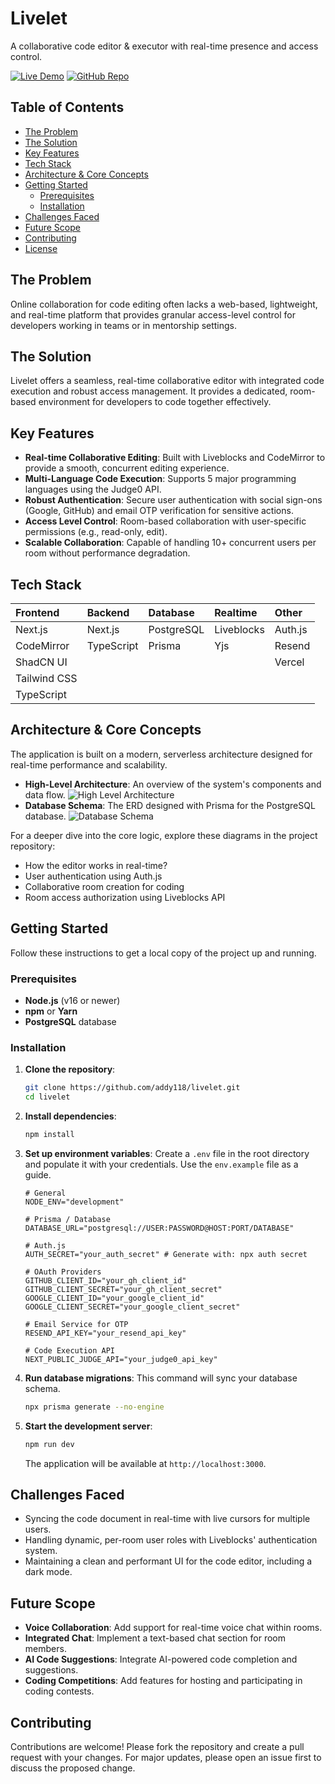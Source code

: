 # Livelet

A collaborative code editor & executor with real-time presence and access control.

[![Live Demo](https://img.shields.io/badge/Live-Demo-brightgreen?style=for-the-badge)](https://livelet.adityakirti.tech)
[![GitHub Repo](https://img.shields.io/badge/GitHub-Repo-blue?style=for-the-badge)](https://github.com/addy118/livelet)

## Table of Contents

- [The Problem](#the-problem)
- [The Solution](#the-solution)
- [Key Features](#key-features)
- [Tech Stack](#tech-stack)
- [Architecture & Core Concepts](#architecture--core-concepts)
- [Getting Started](#getting-started)
  - [Prerequisites](#prerequisites)
  - [Installation](#installation)
- [Challenges Faced](#challenges-faced)
- [Future Scope](#future-scope)
- [Contributing](#contributing)
- [License](#license)

## The Problem

Online collaboration for code editing often lacks a web-based, lightweight, and real-time platform that provides granular access-level control for developers working in teams or in mentorship settings.

## The Solution

Livelet offers a seamless, real-time collaborative editor with integrated code execution and robust access management. It provides a dedicated, room-based environment for developers to code together effectively.

## Key Features

- **Real-time Collaborative Editing**: Built with Liveblocks and CodeMirror to provide a smooth, concurrent editing experience.
- **Multi-Language Code Execution**: Supports 5 major programming languages using the Judge0 API.
- **Robust Authentication**: Secure user authentication with social sign-ons (Google, GitHub) and email OTP verification for sensitive actions.
- **Access Level Control**: Room-based collaboration with user-specific permissions (e.g., read-only, edit).
- **Scalable Collaboration**: Capable of handling 10+ concurrent users per room without performance degradation.

## Tech Stack

| Frontend     | Backend    | Database   | Realtime   | Other   |
| :----------- | :--------- | :--------- | :--------- | :------ |
| Next.js      | Next.js    | PostgreSQL | Liveblocks | Auth.js |
| CodeMirror   | TypeScript | Prisma     | Yjs        | Resend  |
| ShadCN UI    |            |            |            | Vercel  |
| Tailwind CSS |            |            |            |         |
| TypeScript   |            |            |            |         |

## Architecture & Core Concepts

The application is built on a modern, serverless architecture designed for real-time performance and scalability.

- **High-Level Architecture**: An overview of the system's components and data flow.
  ![High Level Architecture](https://cdn.jsdelivr.net/gh/addy118/portfolio@master/public/seq-diagrams/livelet/llt-high-arch.svg)
- **Database Schema**: The ERD designed with Prisma for the PostgreSQL database.
  ![Database Schema](https://cdn.jsdelivr.net/gh/addy118/portfolio@master/public/schemas/livelet-erd.svg)

For a deeper dive into the core logic, explore these diagrams in the project repository:

- How the editor works in real-time?
- User authentication using Auth.js
- Collaborative room creation for coding
- Room access authorization using Liveblocks API

## Getting Started

Follow these instructions to get a local copy of the project up and running.

### Prerequisites

- **Node.js** (v16 or newer)
- **npm** or **Yarn**
- **PostgreSQL** database

### Installation

1.  **Clone the repository**:

    ```bash
    git clone https://github.com/addy118/livelet.git
    cd livelet
    ```

2.  **Install dependencies**:

    ```bash
    npm install
    ```

3.  **Set up environment variables**:
    Create a `.env` file in the root directory and populate it with your credentials. Use the `env.example` file as a guide.

    ```env
    # General
    NODE_ENV="development"

    # Prisma / Database
    DATABASE_URL="postgresql://USER:PASSWORD@HOST:PORT/DATABASE"

    # Auth.js
    AUTH_SECRET="your_auth_secret" # Generate with: npx auth secret

    # OAuth Providers
    GITHUB_CLIENT_ID="your_gh_client_id"
    GITHUB_CLIENT_SECRET="your_gh_client_secret"
    GOOGLE_CLIENT_ID="your_google_client_id"
    GOOGLE_CLIENT_SECRET="your_google_client_secret"

    # Email Service for OTP
    RESEND_API_KEY="your_resend_api_key"

    # Code Execution API
    NEXT_PUBLIC_JUDGE_API="your_judge0_api_key"
    ```

4.  **Run database migrations**:
    This command will sync your database schema.

    ```bash
    npx prisma generate --no-engine
    ```

5.  **Start the development server**:
    ```bash
    npm run dev
    ```
    The application will be available at `http://localhost:3000`.

## Challenges Faced

- Syncing the code document in real-time with live cursors for multiple users.
- Handling dynamic, per-room user roles with Liveblocks' authentication system.
- Maintaining a clean and performant UI for the code editor, including a dark mode.

## Future Scope

- **Voice Collaboration**: Add support for real-time voice chat within rooms.
- **Integrated Chat**: Implement a text-based chat section for room members.
- **AI Code Suggestions**: Integrate AI-powered code completion and suggestions.
- **Coding Competitions**: Add features for hosting and participating in coding contests.

## Contributing

Contributions are welcome! Please fork the repository and create a pull request with your changes. For major updates, please open an issue first to discuss the proposed change.
